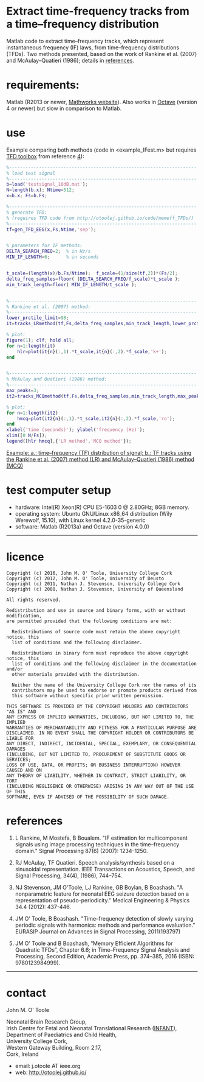 # Extract time-frequency tracks from a time–frequency distribution


Matlab code to extract time–frequency tracks, which represent instantaneous frequency
(IF) laws, from time–frequency distributions (TFDs).  Two methods presented, based on the
work of Rankine et al. (2007) and McAulay–Quatieri (1986); details in [references](#references).

# requirements: 

Matlab (R2013 or newer,
[Mathworks website](http://www.mathworks.co.uk/products/matlab/)). Also works in
[Octave](https://www.gnu.org/software/octave/) (version 4 or newer) but slow in
comparison to Matlab.



# use 
Example comparing both methods (code in <example\_IFest.m> but requires
[TFD toolbox](http://otoolej.github.io/code/memeff_TFDs/) from reference [4](#references)):
```matlab
%---------------------------------------------------------------------
% load test signal
%---------------------------------------------------------------------
b=load('testsignal_10dB.mat');
N=length(b.x); Ntime=512; 
x=b.x; Fs=b.Fs;

%---------------------------------------------------------------------
% generate TFD:
% (requires TFD code from http://otoolej.github.io/code/memeff_TFDs/)
%---------------------------------------------------------------------
tf=gen_TFD_EEG(x,Fs,Ntime,'sep');


% parameters for IF methods:
DELTA_SEARCH_FREQ=2;  % in Hz/s 
MIN_IF_LENGTH=6;      % in seconds


t_scale=(length(x)/b.Fs/Ntime);  f_scale=(1/size(tf,2))*(Fs/2);
delta_freq_samples=floor( (DELTA_SEARCH_FREQ/f_scale)*t_scale );
min_track_length=floor( MIN_IF_LENGTH/t_scale );


%---------------------------------------------------------------------
% Rankine et al. (2007) method:
%---------------------------------------------------------------------
lower_prctile_limit=98; 
it=tracks_LRmethod(tf,Fs,delta_freq_samples,min_track_length,lower_prctile_limit);

% plot:
figure(1); clf; hold all; 
for n=1:length(it)
    hlr=plot(it{n}(:,1).*t_scale,it{n}(:,2).*f_scale,'k+'); 
end


%---------------------------------------------------------------------
% McAulay and Quatieri (1986) method:
%---------------------------------------------------------------------
max_peaks=3;
it2=tracks_MCQmethod(tf,Fs,delta_freq_samples,min_track_length,max_peaks);

% plot:
for n=1:length(it2)
    hmcq=plot(it2{n}(:,1).*t_scale,it2{n}(:,2).*f_scale,'ro'); 
end
xlabel('time (seconds)'); ylabel('frequency (Hz)');
xlim([0 N/Fs]);
legend([hlr hmcq],{'LR method','MCQ method'});
```

[Example: a.: time–frequency (TF) distribution of signal; b.: TF tracks using the Rankine et al. (2007) method (LR) and McAulay–Quatieri (1986) method (MCQ)](pics/fig_ifexample_fig.png)


# test computer setup
- hardware:  Intel(R) Xeon(R) CPU E5-1603 0 @ 2.80GHz; 8GB memory.
- operating system: Ubuntu GNU/Linux x86_64 distribution (Wily Werewolf, 15.10), with Linux
  kernel 4.2.0-35-generic 
- software: Matlab (R2013a) and Octave (version 4.0.0)

---

# licence

```
Copyright (c) 2016, John M. O' Toole, University College Cork
Copyright (c) 2012, John M. O' Toole, University of Deusto
Copyright (c) 2011, Nathan J. Stevenson, University College Cork
Copyright (c) 2008, Nathan J. Stevenson, University of Queensland

All rights reserved.

Redistribution and use in source and binary forms, with or without modification,
are permitted provided that the following conditions are met:

  Redistributions of source code must retain the above copyright notice, this
  list of conditions and the following disclaimer.

  Redistributions in binary form must reproduce the above copyright notice, this
  list of conditions and the following disclaimer in the documentation and/or
  other materials provided with the distribution.

  Neither the name of the University College Cork nor the names of its
  contributors may be used to endorse or promote products derived from
  this software without specific prior written permission.

THIS SOFTWARE IS PROVIDED BY THE COPYRIGHT HOLDERS AND CONTRIBUTORS "AS IS" AND
ANY EXPRESS OR IMPLIED WARRANTIES, INCLUDING, BUT NOT LIMITED TO, THE IMPLIED
WARRANTIES OF MERCHANTABILITY AND FITNESS FOR A PARTICULAR PURPOSE ARE
DISCLAIMED. IN NO EVENT SHALL THE COPYRIGHT HOLDER OR CONTRIBUTORS BE LIABLE FOR
ANY DIRECT, INDIRECT, INCIDENTAL, SPECIAL, EXEMPLARY, OR CONSEQUENTIAL DAMAGES
(INCLUDING, BUT NOT LIMITED TO, PROCUREMENT OF SUBSTITUTE GOODS OR SERVICES;
LOSS OF USE, DATA, OR PROFITS; OR BUSINESS INTERRUPTION) HOWEVER CAUSED AND ON
ANY THEORY OF LIABILITY, WHETHER IN CONTRACT, STRICT LIABILITY, OR TORT
(INCLUDING NEGLIGENCE OR OTHERWISE) ARISING IN ANY WAY OUT OF THE USE OF THIS
SOFTWARE, EVEN IF ADVISED OF THE POSSIBILITY OF SUCH DAMAGE.
```


# references

1. L Rankine, M Mostefa, B Boualem. "IF estimation for multicomponent signals using image
   processing techniques in the time–frequency domain." Signal Processing 87(6) (2007):
   1234-1250.

2. RJ McAulay, TF Quatieri. Speech analysis/synthesis based on a sinusoidal
   representation. IEEE Transactions on Acoustics, Speech, and Signal Processing, 34(4),
   (1986), 744–754.

3. NJ Stevenson, JM O'Toole, LJ Rankine, GB Boylan, B Boashash. "A nonparametric feature
   for neonatal EEG seizure detection based on a representation of pseudo-periodicity."
   Medical Engineering & Physics 34.4 (2012): 437-446.

4. JM O’ Toole, B Boashash. "Time–frequency detection of slowly varying periodic signals
   with harmonics: methods and performance evaluation." EURASIP Journal on Advances in
   Signal Processing, 2011(193797)
   
5. JM O' Toole and B Boashash, “Memory Efficient Algorithms for Quadratic TFDs”,
   Chapter 6.6; in Time–Frequency Signal Analysis and Processing, Second Edition, Academic
   Press, pp. 374–385, 2016 (ISBN: 9780123984999).


---

# contact

John M. O' Toole

Neonatal Brain Research Group,  
Irish Centre for Fetal and Neonatal Translational Research ([INFANT](http://www.infantcentre.ie/)),  
Department of Paediatrics and Child Health,  
University College Cork,  
Western Gateway Building, Room 2.17,  
Cork, Ireland

- email: j.otoole AT ieee.org
- web: http://otoolej.github.io/
